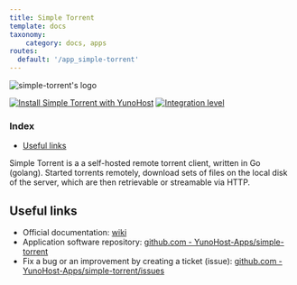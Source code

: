 ```yaml
---
title: Simple Torrent
template: docs
taxonomy:
    category: docs, apps
routes:
  default: '/app_simple-torrent'
---
```


![simple-torrent's logo](image://simple-torrent_logo.png?width=80)

[![Install Simple Torrent with YunoHost](https://install-app.yunohost.org/install-with-yunohost.png)](https://install-app.yunohost.org/?app=simple-torrent) [![Integration level](https://dash.yunohost.org/integration/simple-torrent.svg)](https://dash.yunohost.org/appci/app/simple-torrent)

### Index

- [Useful links](#useful-links)

Simple Torrent is a a self-hosted remote torrent client, written in Go (golang). Started torrents remotely, download sets of files on the local disk of the server, which are then retrievable or streamable via HTTP.

## Useful links

+ Official documentation: [wiki](https://github.com/boypt/simple-torrent/wiki)
+ Application software repository: [github.com - YunoHost-Apps/simple-torrent](https://github.com/YunoHost-Apps/simple-torrent_ynh)
+ Fix a bug or an improvement by creating a ticket (issue): [github.com - YunoHost-Apps/simple-torrent/issues](https://github.com/YunoHost-Apps/simple-torrent_ynh/issues)
